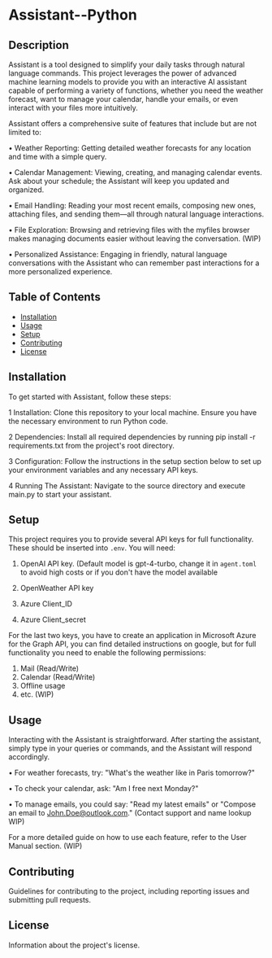 # Assistant--Python

## Description

Assistant is a tool designed to simplify your daily tasks through natural language commands. This project leverages the power of advanced machine learning models to provide you with an interactive AI assistant capable of performing a variety of functions, whether you need the weather forecast, want to manage your calendar, handle your emails, or even interact with your files more intuitively.

Assistant offers a comprehensive suite of features that include but are not limited to:

 • Weather Reporting: Getting detailed weather forecasts for any location and time with a simple query.
 
 • Calendar Management: Viewing, creating, and managing calendar events. Ask about your schedule; the Assistant will keep you updated and organized.
 
 • Email Handling: Reading your most recent emails, composing new ones, attaching files, and sending them—all through natural language interactions.
 
 • File Exploration: Browsing and retrieving files with the myfiles browser makes managing documents easier without leaving the conversation. (WIP)
 
 • Personalized Assistance: Engaging in friendly, natural language conversations with the Assistant who can remember past interactions for a more personalized experience.
 

## Table of Contents

- [Installation](#installation)
- [Usage](#usage)
- [Setup](#setup)
- [Contributing](#contributing)
- [License](#license)

## Installation

To get started with Assistant, follow these steps:

 1 Installation: Clone this repository to your local machine. Ensure you have the necessary environment to run Python code.
 
 2 Dependencies: Install all required dependencies by running pip install -r requirements.txt from the project's root directory.
 
 3 Configuration: Follow the instructions in the setup section below to set up your environment variables and any necessary API keys.
 
 4 Running The Assistant: Navigate to the source directory and execute main.py to start your assistant.
 
## Setup

This project requires you to provide several API keys for full functionality. These should be inserted into `.env`. You will need:
1. OpenAI API key. (Default model is gpt-4-turbo, change it in `agent.toml` to avoid high costs or if you don't have the model available

2. OpenWeather API key

3. Azure Client_ID
4. Azure Client_secret

For the last two keys, you have to create an application in Microsoft Azure for the Graph API, you can find detailed instructions on google, but for full functionality you need to enable the following permissions:
1. Mail (Read/Write)
2. Calendar (Read/Write)
3. Offline usage
4. etc. (WIP)

## Usage

Interacting with the Assistant is straightforward. After starting the assistant, simply type in your queries or commands, and the Assistant will respond accordingly.

 • For weather forecasts, try: "What's the weather like in Paris tomorrow?"
 
 • To check your calendar, ask: "Am I free next Monday?"
 
 • To manage emails, you could say: "Read my latest emails" or "Compose an email to John.Doe@outlook.com." (Contact support and name lookup WIP)
 

For a more detailed guide on how to use each feature, refer to the User Manual section. (WIP)

## Contributing

Guidelines for contributing to the project, including reporting issues and submitting pull requests.

## License

Information about the project's license.
